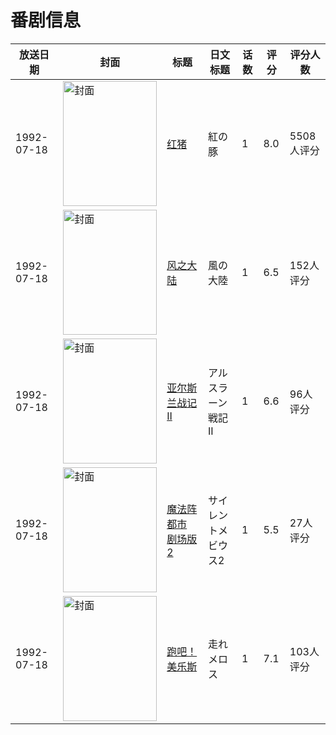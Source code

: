 # 番剧信息

|放送日期|封面|标题|日文标题|话数|评分|评分人数|
|---|---|---|---|---|---|---|
|1992-07-18|<img src="https://lain.bgm.tv/pic/cover/c/8e/98/307_GyFJg.jpg" alt="封面" style="width:150px;height:200px;object-fit:cover;">|[红猪](https://bangumi.tv/subject/307)|紅の豚|1|8.0|5508人评分|
|1992-07-18|<img src="https://lain.bgm.tv/pic/cover/c/a8/7c/6256_bXsss.jpg" alt="封面" style="width:150px;height:200px;object-fit:cover;">|[风之大陆](https://bangumi.tv/subject/6256)|風の大陸|1|6.5|152人评分|
|1992-07-18|<img src="https://lain.bgm.tv/pic/cover/c/e6/40/41867_1tUsU.jpg" alt="封面" style="width:150px;height:200px;object-fit:cover;">|[亚尔斯兰战记II](https://bangumi.tv/subject/41867)|アルスラーン戦記II|1|6.6|96人评分|
|1992-07-18|<img src="https://lain.bgm.tv/pic/cover/c/25/00/41879_k7k92.jpg" alt="封面" style="width:150px;height:200px;object-fit:cover;">|[魔法阵都市 剧场版2](https://bangumi.tv/subject/41879)|サイレントメビウス2|1|5.5|27人评分|
|1992-07-18|<img src="https://lain.bgm.tv/pic/cover/c/26/95/79176_s01e2.jpg" alt="封面" style="width:150px;height:200px;object-fit:cover;">|[跑吧！美乐斯](https://bangumi.tv/subject/79176)|走れメロス|1|7.1|103人评分|
